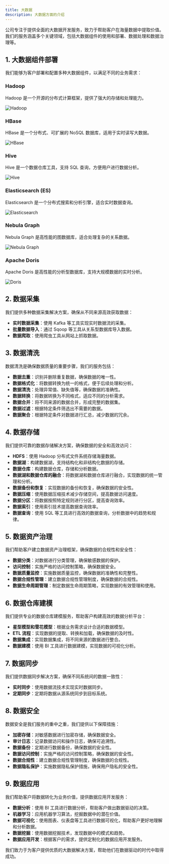```yaml
---
title: 大数据
description: 大数据方面的介绍
---
```


公司专注于提供全面的大数据开发服务，致力于帮助客户在海量数据中提取价值。我们的服务涵盖多个关键领域，包括大数据组件的使用和部署、数据处理和数据治理等。

## 1. 大数据组件部署

我们能够为客户部署和配置多种大数据组件，以满足不同的业务需求：

### Hadoop
Hadoop 是一个开源的分布式计算框架，提供了强大的存储和处理能力。

![Hadoop](https://img1.baidu.com/it/u=1797062713,1992077973&fm=253&fmt=auto&app=138&f=JPEG?w=438&h=215)

### HBase
HBase 是一个分布式、可扩展的 NoSQL 数据库，适用于实时读写大数据。

![HBase](https://t15.baidu.com/it/u=518314639,2342038101&fm=225&app=113&f=PNG?w=1016&h=634&s=5CA53C7240F173A3074DD5F50300E022)

### Hive
Hive 是一个数据仓库工具，支持 SQL 查询，方便用户进行数据分析。

![Hive](https://pic.rmb.bdstatic.com/bjh/240315/news/8207da5559f5ac932674e6d82231821e9218.png@h_1280)

### Elasticsearch (ES)
Elasticsearch 是一个分布式搜索和分析引擎，适合实时数据查询。

![Elasticsearch](https://img1.baidu.com/it/u=1201791770,3437658680&fm=253&fmt=auto&app=138&f=JPEG?w=651&h=229)

### Nebula Graph
Nebula Graph 是高性能的图数据库，适合处理复杂的关系数据。

![Nebula Graph](https://pic.rmb.bdstatic.com/bjh/3ba4bcd9c1df0efaf4f1a2bcb82551f5585.png)

### Apache Doris
Apache Doris 是高性能的分析型数据库，支持大规模数据的实时分析。

![Doris](https://pic.rmb.bdstatic.com/bjh/news/5063f4b01536a8fd935b3e5f5cf137e9.jpeg)

## 2. 数据采集

我们提供多种数据采集解决方案，确保从不同来源高效获取数据：

- **实时数据采集**：使用 Kafka 等工具实现实时数据流的采集。
- **批量数据导入**：通过 Sqoop 等工具从关系型数据库导入数据。
- **数据爬取**：使用爬虫工具从网站上抓取数据。

## 3. 数据清洗

数据清洗是确保数据质量的重要步骤，我们的服务包括：

- **数据去重**：识别并删除重复数据，确保数据的唯一性。
- **数据格式化**：将数据转换为统一的格式，便于后续处理和分析。
- **数据清洗**：处理异常值、缺失值等，确保数据的准确性。
- **数据转换**：将数据转换为不同格式，适应不同的分析需求。
- **数据合并**：将不同来源的数据合并，形成完整的数据集。
- **数据过滤**：根据特定条件筛选出不需要的数据。
- **数据聚合**：根据特定条件对数据进行汇总，减少数据的冗余。
  

## 4. 数据存储

我们提供可靠的数据存储解决方案，确保数据的安全和高效访问：

- **HDFS**：使用 Hadoop 分布式文件系统存储海量数据。
- **数据湖**：构建数据湖，支持结构化和非结构化数据的存储。
- **数据仓库**：构建数据仓库，存储和分析数据。
- **数据湖和数据仓库的融合**：将数据湖和数据仓库进行融合，实现数据的统一管理和分析。
- **数据备份和恢复**：实现数据的备份和恢复，确保数据的安全性。
- **数据压缩**：使用数据压缩技术减少存储空间，提高数据访问速度。
- **数据分区**：将数据按照特定规则进行分区，提高查询效率。
- **数据索引**：使用索引技术提高数据查询效率。
- **数据查询**：使用 SQL 等工具进行高效的数据查询，分析数据中的趋势和规律。


## 5. 数据资产治理

我们帮助客户建立数据资产治理框架，确保数据的合规性和安全性：

- **数据分类**：对数据进行分类管理，确保敏感数据的保护。
- **访问控制**：实施严格的访问控制策略，确保数据安全。
- **数据质量监控**：实施数据质量监控，确保数据的准确性和完整性。
- **数据合规性管理**：建立数据合规性管理制度，确保数据的合规性。
- **数据生命周期管理**：制定数据生命周期策略，实现数据的有效管理和使用。
  

## 6. 数据仓库建模

我们提供专业的数据仓库建模服务，帮助客户构建高效的数据分析平台：

- **星型模型和雪花模型**：根据业务需求设计合适的数据模型。
- **ETL 流程**：实现数据的提取、转换和加载，确保数据的及时性。
- **数据集成**：实现数据集成，将不同来源的数据进行整合。
- **数据建模**：使用 BI 工具进行数据建模，实现数据的可视化分析。

## 7. 数据同步

我们提供数据同步解决方案，确保不同系统间的数据一致性：

- **实时同步**：使用数据流技术实现实时数据同步。
- **定期同步**：定期将数据从源系统同步到目标系统。

## 8. 数据安全

数据安全是我们服务的重中之重，我们提供以下保障措施：

- **加密存储**：对敏感数据进行加密存储，确保数据安全。
- **审计日志**：记录数据访问和操作日志，确保可追溯性。
- **数据备份**：定期进行数据备份，确保数据的安全性。
- **数据访问控制**：实施严格的访问控制策略，确保数据的安全性。
- **数据合规性**：建立数据合规性管理制度，确保数据的合规性。
- **数据隐私保护**：实施数据隐私保护措施，确保用户隐私的安全性。


## 9. 数据应用

我们帮助客户将数据转化为业务价值，提供数据应用开发服务：

- **数据分析**：使用 BI 工具进行数据分析，帮助客户做出数据驱动的决策。
- **机器学习**：应用机器学习算法，挖掘数据中的潜在价值。
- **数据可视化**：使用图表、仪表盘等工具进行数据可视化，帮助客户更好地理解和分析数据。
- **数据挖掘**：使用数据挖掘技术，发现数据中的模式和趋势。
- **数据应用开发**：根据客户的需求，提供定制化的数据应用开发服务。

我们致力于为客户提供优质的大数据解决方案，帮助他们在数据驱动的时代中取得成功。